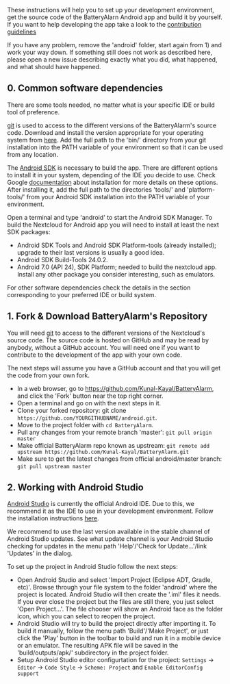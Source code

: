 These instructions will help you to set up your development 
environment, get the source code of the BatteryAlarn Android app 
and build it by yourself. If you want to help developing the 
app take a look to the [contribution guidelines](https://github.com/Kunal-Kayal/BatteryAlarm/blob/master/CONTRIBUTING.md)

If you have any problem, remove the 'android' folder, 
start again from 1) and work your way down. If something 
still does not work as described here, please open a new issue 
describing exactly what you did, what happened, and what should 
have happened.

## 0. Common software dependencies

There are some tools needed, no matter what is your specific 
IDE or build tool of preference.

[git](https://git-scm.com/) is used to access to the different versions of 
the BatteryAlarm's source code. Download and install the 
version appropriate for your operating system from [here](https://git-scm.com/downloads). 
Add the full path to the 'bin/' directory from your git 
installation into the PATH variable of your environment so that
it can be used from any location.

The [Android SDK](https://developer.android.com/sdk/index.html) is necessary to build the app. There are 
different options to install it in your system, depending of 
the IDE you decide to use. Check Google [documentation](https://developer.android.com/sdk/installing/index.html) about 
installation for more details on these options. 
After installing it, add the full path to the directories 'tools/' 
and 'platform-tools/' from your Android SDK installation 
into the PATH variable of your environment.

Open a terminal and type 'android' to start the Android SDK Manager. To build the Nextcloud for Android app you will need to install at least the next SDK packages:

* Android SDK Tools and Android SDK Platform-tools 
(already installed); upgrade to their last versions is 
usually a good idea.
* Android SDK Build-Tools 24.0.2.
* Android 7.0 (API 24), SDK Platform; needed to build 
the nextcloud app.
Install any other package you consider interesting, 
such as emulators.

For other software dependencies check the details 
in the section corresponding to your preferred IDE or build system.

## 1. Fork & Download BatteryAlarm's Repository

You will need [git](https://git-scm.com/) to access to the different versions of the Nextcloud's source code. The source code is hosted on GitHub and may be read by anybody, without a GitHub account. You will need one if you want to contribute to the development of the app with your own code.

The next steps will assume you have a GitHub account and that you will get the code from your own fork.

* In a web browser, go to https://github.com/Kunal-Kayal/BatteryAlarm, and click the 'Fork' button near the top right corner.
* Open a terminal and go on with the next steps in it.
* Clone your forked repository: git clone ```https://github.com/YOURGITHUBNAME/android.git```.
* Move to the project folder with ```cd BatteryAlarm```.
* Pull any changes from your remote branch 'master': `git pull origin master`
* Make official BatteryAlarm repo known as upstream: `git remote add upstream https://github.com/Kunal-Kayal/BatteryAlarm.git`
* Make sure to get the latest changes from official android/master branch: `git pull upstream master`

## 2.  Working with Android Studio

[Android Studio](https://developer.android.com/tools/studio/index.html) is currently 
the official Android IDE. Due to this, we recommend it as the 
IDE to use in your development environment. Follow the 
installation instructions [here](https://developer.android.com/sdk/installing/index.html?pkg=studio).

We recommend to use the last version available in 
the stable channel of Android Studio updates. 
See what update channel is your Android Studio checking for
updates in the menu path 'Help'/'Check for Update…'/link 'Updates' in the dialog.

To set up the project in Android Studio follow the next steps:

* Open Android Studio and select 'Import Project (Eclipse ADT, Gradle, etc)'. Browse through your file system to the folder 'android' where the project is located. Android Studio will then create the '.iml' files it needs. If you ever close the project but the files are still there, you just select 'Open Project…'. The file chooser will show an Android face as the folder icon, which you can select to reopen the project.
* Android Studio will try to build the project directly after importing it. To build it manually, follow the menu path 'Build'/'Make Project', or just click the 'Play' button in the toolbar to build and run it in a mobile device or an emulator. The resulting APK file will be saved in the 'build/outputs/apk/' subdirectory in the project folder.
* Setup Android Studio editor configurtation for the 
project: `Settings` → `Editor` → `Code Style` → `Scheme: Project` and `Enable EditorConfig support`